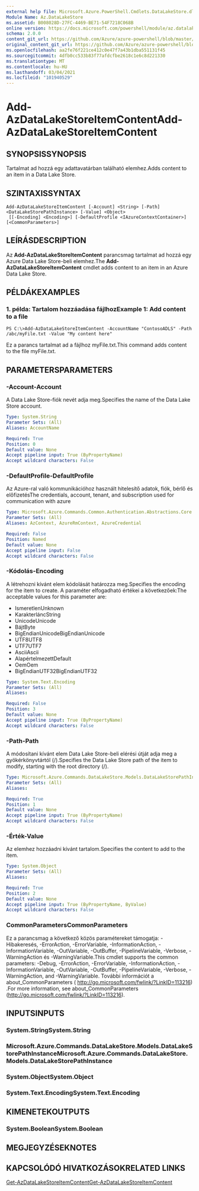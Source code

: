 ```yaml
---
external help file: Microsoft.Azure.PowerShell.Cmdlets.DataLakeStore.dll-Help.xml
Module Name: Az.DataLakeStore
ms.assetid: B008028D-27FC-4469-BE71-54F7218C068B
online version: https://docs.microsoft.com/powershell/module/az.datalakestore/add-azdatalakestoreitemcontent
schema: 2.0.0
content_git_url: https://github.com/Azure/azure-powershell/blob/master/src/DataLakeStore/DataLakeStore/help/Add-AzDataLakeStoreItemContent.md
original_content_git_url: https://github.com/Azure/azure-powershell/blob/master/src/DataLakeStore/DataLakeStore/help/Add-AzDataLakeStoreItemContent.md
ms.openlocfilehash: aa2fe76f221ce412c0e47f7a43b1dba551131f45
ms.sourcegitcommit: 4dfb0cc533b83f77afdcfbe2618c1e6c8d221330
ms.translationtype: MT
ms.contentlocale: hu-HU
ms.lasthandoff: 03/04/2021
ms.locfileid: "101940529"
---
```

# <span data-ttu-id="35d33-101">Add-AzDataLakeStoreItemContent</span><span class="sxs-lookup"><span data-stu-id="35d33-101">Add-AzDataLakeStoreItemContent</span></span>

## <span data-ttu-id="35d33-102">SYNOPSIS</span><span class="sxs-lookup"><span data-stu-id="35d33-102">SYNOPSIS</span></span>
<span data-ttu-id="35d33-103">Tartalmat ad hozzá egy adattavatárban található elemhez.</span><span class="sxs-lookup"><span data-stu-id="35d33-103">Adds content to an item in a Data Lake Store.</span></span>

## <span data-ttu-id="35d33-104">SZINTAXIS</span><span class="sxs-lookup"><span data-stu-id="35d33-104">SYNTAX</span></span>

```
Add-AzDataLakeStoreItemContent [-Account] <String> [-Path] <DataLakeStorePathInstance> [-Value] <Object>
 [[-Encoding] <Encoding>] [-DefaultProfile <IAzureContextContainer>] [<CommonParameters>]
```

## <span data-ttu-id="35d33-105">LEÍRÁS</span><span class="sxs-lookup"><span data-stu-id="35d33-105">DESCRIPTION</span></span>
<span data-ttu-id="35d33-106">Az **Add-AzDataLakeStoreItemContent** parancsmag tartalmat ad hozzá egy Azure Data Lake Store-beli elemhez.</span><span class="sxs-lookup"><span data-stu-id="35d33-106">The **Add-AzDataLakeStoreItemContent** cmdlet adds content to an item in an Azure Data Lake Store.</span></span>

## <span data-ttu-id="35d33-107">PÉLDÁK</span><span class="sxs-lookup"><span data-stu-id="35d33-107">EXAMPLES</span></span>

### <span data-ttu-id="35d33-108">1. példa: Tartalom hozzáadása fájlhoz</span><span class="sxs-lookup"><span data-stu-id="35d33-108">Example 1: Add content to a file</span></span>
```
PS C:\>Add-AzDataLakeStoreItemContent -AccountName "ContosoADLS" -Path /abc/myFile.txt -Value "My content here"
```

<span data-ttu-id="35d33-109">Ez a parancs tartalmat ad a fájlhoz myFile.txt.</span><span class="sxs-lookup"><span data-stu-id="35d33-109">This command adds content to the file myFile.txt.</span></span>

## <span data-ttu-id="35d33-110">PARAMETERS</span><span class="sxs-lookup"><span data-stu-id="35d33-110">PARAMETERS</span></span>

### <span data-ttu-id="35d33-111">-Account</span><span class="sxs-lookup"><span data-stu-id="35d33-111">-Account</span></span>
<span data-ttu-id="35d33-112">A Data Lake Store-fiók nevét adja meg.</span><span class="sxs-lookup"><span data-stu-id="35d33-112">Specifies the name of the Data Lake Store account.</span></span>

```yaml
Type: System.String
Parameter Sets: (All)
Aliases: AccountName

Required: True
Position: 0
Default value: None
Accept pipeline input: True (ByPropertyName)
Accept wildcard characters: False
```

### <span data-ttu-id="35d33-113">-DefaultProfile</span><span class="sxs-lookup"><span data-stu-id="35d33-113">-DefaultProfile</span></span>
<span data-ttu-id="35d33-114">Az Azure-ral való kommunikációhoz használt hitelesítő adatok, fiók, bérlő és előfizetés</span><span class="sxs-lookup"><span data-stu-id="35d33-114">The credentials, account, tenant, and subscription used for communication with azure</span></span>

```yaml
Type: Microsoft.Azure.Commands.Common.Authentication.Abstractions.Core.IAzureContextContainer
Parameter Sets: (All)
Aliases: AzContext, AzureRmContext, AzureCredential

Required: False
Position: Named
Default value: None
Accept pipeline input: False
Accept wildcard characters: False
```

### <span data-ttu-id="35d33-115">-Kódolás</span><span class="sxs-lookup"><span data-stu-id="35d33-115">-Encoding</span></span>
<span data-ttu-id="35d33-116">A létrehozni kívánt elem kódolását határozza meg.</span><span class="sxs-lookup"><span data-stu-id="35d33-116">Specifies the encoding for the item to create.</span></span>
<span data-ttu-id="35d33-117">A paraméter elfogadható értékei a következőek:</span><span class="sxs-lookup"><span data-stu-id="35d33-117">The acceptable values for this parameter are:</span></span>
- <span data-ttu-id="35d33-118">Ismeretlen</span><span class="sxs-lookup"><span data-stu-id="35d33-118">Unknown</span></span>
- <span data-ttu-id="35d33-119">Karakterlánc</span><span class="sxs-lookup"><span data-stu-id="35d33-119">String</span></span>
- <span data-ttu-id="35d33-120">Unicode</span><span class="sxs-lookup"><span data-stu-id="35d33-120">Unicode</span></span>
- <span data-ttu-id="35d33-121">Bájt</span><span class="sxs-lookup"><span data-stu-id="35d33-121">Byte</span></span>
- <span data-ttu-id="35d33-122">BigEndianUnicode</span><span class="sxs-lookup"><span data-stu-id="35d33-122">BigEndianUnicode</span></span>
- <span data-ttu-id="35d33-123">UTF8</span><span class="sxs-lookup"><span data-stu-id="35d33-123">UTF8</span></span>
- <span data-ttu-id="35d33-124">UTF7</span><span class="sxs-lookup"><span data-stu-id="35d33-124">UTF7</span></span>
- <span data-ttu-id="35d33-125">Ascii</span><span class="sxs-lookup"><span data-stu-id="35d33-125">Ascii</span></span>
- <span data-ttu-id="35d33-126">Alapértelmezett</span><span class="sxs-lookup"><span data-stu-id="35d33-126">Default</span></span>
- <span data-ttu-id="35d33-127">Oem</span><span class="sxs-lookup"><span data-stu-id="35d33-127">Oem</span></span>
- <span data-ttu-id="35d33-128">BigEndianUTF32</span><span class="sxs-lookup"><span data-stu-id="35d33-128">BigEndianUTF32</span></span>

```yaml
Type: System.Text.Encoding
Parameter Sets: (All)
Aliases:

Required: False
Position: 3
Default value: None
Accept pipeline input: True (ByPropertyName)
Accept wildcard characters: False
```

### <span data-ttu-id="35d33-129">-Path</span><span class="sxs-lookup"><span data-stu-id="35d33-129">-Path</span></span>
<span data-ttu-id="35d33-130">A módosítani kívánt elem Data Lake Store-beli elérési útját adja meg a gyökérkönyvtártól (/).</span><span class="sxs-lookup"><span data-stu-id="35d33-130">Specifies the Data Lake Store path of the item to modify, starting with the root directory (/).</span></span>

```yaml
Type: Microsoft.Azure.Commands.DataLakeStore.Models.DataLakeStorePathInstance
Parameter Sets: (All)
Aliases:

Required: True
Position: 1
Default value: None
Accept pipeline input: True (ByPropertyName)
Accept wildcard characters: False
```

### <span data-ttu-id="35d33-131">-Érték</span><span class="sxs-lookup"><span data-stu-id="35d33-131">-Value</span></span>
<span data-ttu-id="35d33-132">Az elemhez hozzáadni kívánt tartalom.</span><span class="sxs-lookup"><span data-stu-id="35d33-132">Specifies the content to add to the item.</span></span>

```yaml
Type: System.Object
Parameter Sets: (All)
Aliases:

Required: True
Position: 2
Default value: None
Accept pipeline input: True (ByPropertyName, ByValue)
Accept wildcard characters: False
```

### <span data-ttu-id="35d33-133">CommonParameters</span><span class="sxs-lookup"><span data-stu-id="35d33-133">CommonParameters</span></span>
<span data-ttu-id="35d33-134">Ez a parancsmag a következő közös paramétereket támogatja: -Hibakeresés, -ErrorAction, -ErrorVariable, -InformationAction, -InformationVariable, -OutVariable, -OutBuffer, -PipelineVariable, -Verbose, -WarningAction és -WarningVariable.</span><span class="sxs-lookup"><span data-stu-id="35d33-134">This cmdlet supports the common parameters: -Debug, -ErrorAction, -ErrorVariable, -InformationAction, -InformationVariable, -OutVariable, -OutBuffer, -PipelineVariable, -Verbose, -WarningAction, and -WarningVariable.</span></span> <span data-ttu-id="35d33-135">További információt a about_CommonParameters ( http://go.microsoft.com/fwlink/?LinkID=113216) .</span><span class="sxs-lookup"><span data-stu-id="35d33-135">For more information, see about_CommonParameters (http://go.microsoft.com/fwlink/?LinkID=113216).</span></span>

## <span data-ttu-id="35d33-136">INPUTS</span><span class="sxs-lookup"><span data-stu-id="35d33-136">INPUTS</span></span>

### <span data-ttu-id="35d33-137">System.String</span><span class="sxs-lookup"><span data-stu-id="35d33-137">System.String</span></span>

### <span data-ttu-id="35d33-138">Microsoft.Azure.Commands.DataLakeStore.Models.DataLakeStorePathInstance</span><span class="sxs-lookup"><span data-stu-id="35d33-138">Microsoft.Azure.Commands.DataLakeStore.Models.DataLakeStorePathInstance</span></span>

### <span data-ttu-id="35d33-139">System.Object</span><span class="sxs-lookup"><span data-stu-id="35d33-139">System.Object</span></span>

### <span data-ttu-id="35d33-140">System.Text.Encoding</span><span class="sxs-lookup"><span data-stu-id="35d33-140">System.Text.Encoding</span></span>

## <span data-ttu-id="35d33-141">KIMENETEK</span><span class="sxs-lookup"><span data-stu-id="35d33-141">OUTPUTS</span></span>

### <span data-ttu-id="35d33-142">System.Boolean</span><span class="sxs-lookup"><span data-stu-id="35d33-142">System.Boolean</span></span>

## <span data-ttu-id="35d33-143">MEGJEGYZÉSEK</span><span class="sxs-lookup"><span data-stu-id="35d33-143">NOTES</span></span>

## <span data-ttu-id="35d33-144">KAPCSOLÓDÓ HIVATKOZÁSOK</span><span class="sxs-lookup"><span data-stu-id="35d33-144">RELATED LINKS</span></span>

[<span data-ttu-id="35d33-145">Get-AzDataLakeStoreItemContent</span><span class="sxs-lookup"><span data-stu-id="35d33-145">Get-AzDataLakeStoreItemContent</span></span>](./Get-AzDataLakeStoreItemContent.md)


